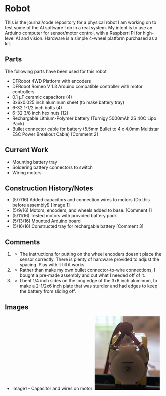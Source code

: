 ﻿# Robot
This is the journal/code repository for a physical robot I am working on to test some of the AI software I do in a real system.
My intent is to use an Arduino computer for sensor/motor control, with a Raspberri Pi for high-level AI and vision.  Hardware is a simple 4-wheel platform purchased as a kit.

##  Parts
The following parts have been used for this robot

  * DFRobot 4WD Platform with encoders
  * DFRobot Romeo V 1.3 Arduino compatible controller with motor controllers
  * 0.1 μF ceramic capacitors (4)
  * 3x6x0.025 inch aluminum sheet (to make battery tray)
  * 6-32 1-1/2 inch bolts (4) 
  * 6-32 3/8 inch hex nuts (12)
  * Rechargable Lithium-Polymer battery (Turnigy 5000mAh 2S 40C Lipo Pack)
  * Bullet connector cable for battery (5.5mm Bullet to 4 x 4.0mm Multistar ESC Power Breakout Cable) \[Comment 2\]

##  Current Work
  * Mounting battery tray
  * Soldering battery connectors to switch
  * Wiring motors

##  Construction History/Notes
  * (5/7/16) Added capacitors and connection wires to motors (Do this before assembly!) \[Image 1\]
  * (5/9/16) Motors, encoders, and wheels added to base. \[Comment 1\]
  * (5/11/16) Tested motors with provided battery pack
  * (5/13/16) Mounted Arduino board
  * (5/16/16) Constructed tray for rechargable battery  \[Comment 3\]
  
##  Comments
  1. - The instructions for putting on the wheel encoders doesn't place the sensor correctly.  There is plenty of hardware provided to adjust the spacing.  Play with it till it works.
  2. - Rather than make my own bullet connector-to-wire connections, I bought a pre-made assembly and cut what I needed off of it.
  3. - I bent 1/4 inch sides on the long edge of the 3x6 inch aluminum, to make a 2-1/2x6 inch plate that was sturdier and had edges to keep the battery from sliding off.
  
##  Images
  * Image1 - Capacitor and wires on motor:
![](Images/Image1.jpg?raw=true)



